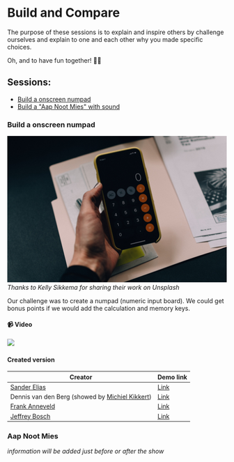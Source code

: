 # Build and Compare

The purpose of these sessions is to explain and inspire others by challenge ourselves and explain to one and each other why you made specific choices.

Oh, and to have fun together! 🎈🎉

## Sessions:

- [Build a onscreen numpad](#build-a-onscreen-numpad)
- [Build a "Aap Noot Mies" with sound](#aap-noot-mies)


### Build a onscreen numpad
![build-a-onscreen-numpad.jpg](build-a-onscreen-numpad.jpg "Thanks to Kelly Sikkema for sharing their work on Unsplash.")
*Thanks to Kelly Sikkema for sharing their work on Unsplash*

Our challenge was to create a numpad (numeric input board).
We could get bonus points if we would add the calculation and memory keys.

#### 📹 Video 

[![](http://img.youtube.com/vi/VK01Vgm5kH0/0.jpg)](http://www.youtube.com/watch?v=VK01Vgm5kH0 "")

#### Created version

| Creator  | Demo link  |
|---|---|
| [Sander Elias](https://twitter.com/esosanderelias) | [Link](https://stackblitz.com/edit/dag-numpad)  |
| Dennis van den Berg (showed by [Michiel Kikkert](https://twitter.com/Dutch_Guy))   |  [Link](https://stackblitz.com/github/dlvandenberg/devdbe-numpad) |
| [Frank Anneveld](https://twitter.com/FrankAnneveld)  | [Link](https://stackblitz.com/github/frankanneveld/numpad)  |
| [Jeffrey Bosch](https://twitter.com/jefiozie)  |  [Link](https://stackblitz.com/edit/dag-nummpadd) |

### Aap Noot Mies

_information will be added just before or after the show_






